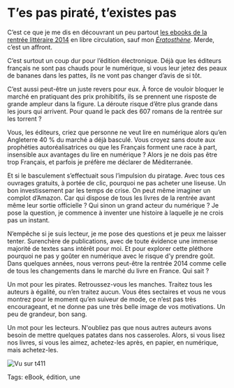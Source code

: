# T’es pas piraté, t’existes pas

C’est ce que je me dis en découvrant un peu partout [les ebooks de la rentrée littéraire 2014](https://www.actualitte.com/usages/la-rentree-litteraire-2014-en-telechargement-pirate-52151.htm) en libre circulation, sauf mon [*Ératosthène*](/eratosthene/). Merde, c’est un affront.

C’est surtout un coup dur pour l’édition électronique. Déjà que les éditeurs français ne sont pas chauds pour le numérique, si vous leur jetez des peaux de bananes dans les pattes, ils ne vont pas changer d’avis de si tôt.

C’est aussi peut-être un juste revers pour eux. À force de vouloir bloquer le marché en pratiquant des prix prohibitifs, ils se prennent une risposte de grande ampleur dans la figure. La déroute risque d’être plus grande dans les jours qui arrivent. Pour quand le pack des 607 romans de la rentrée sur les torrent ?

Vous, les éditeurs, criez que personne ne veut lire en numérique alors qu’en Angleterre 40 % du marché a déjà basculé. Vous croyez sans doute aux prophéties autoréalisatrices ou que les Français forment une race à part, insensible aux avantages du lire en numérique ? Alors je ne dois pas être trop Français, et parfois je préfère me déclarer de Méditerranée.

Et si le basculement s’effectuait sous l’impulsion du piratage. Avec tous ces ouvrages gratuits, à portée de clic, pourquoi ne pas acheter une liseuse. Un bon investissement par les temps de crise. On peut même imaginer un complot d’Amazon. Car qui dispose de tous les livres de la rentrée avant même leur sortie officielle ? Qui sinon un grand acteur du numérique ? Je pose la question, je commence à inventer une histoire à laquelle je ne crois pas un instant.

N’empêche si je suis lecteur, je me pose des questions et je peux me laisser tenter. Surenchère de publications, avec de toute évidence une immense majorité de textes sans intérêt pour moi. Et pour explorer cette pléthore pourquoi ne pas y goûter en numérique avec le risque d’y prendre goût. Dans quelques années, nous verrons peut-être la rentrée 2014 comme celle de tous les changements dans le marché du livre en France. Qui sait ?

Un mot pour les pirates. Retroussez-vous les manches. Traitez tous les auteurs à égalité, ou n’en traitez aucun. Vous êtes sectaires et vous ne vous montrez pour le moment qu’en suiveur de mode, ce n’est pas très encourageant, et ne donne pas une très belle image de vos motivations. Un peu de grandeur, bon sang.

Un mot pour les lecteurs. N'oubliez pas que nous autres auteurs avons besoin de mettre quelques patates dans nos casseroles. Alors, si vous lisez nos livres, si vous les aimez, achetez-les après, en papier, en numérique, mais achetez-les.

![Vu sur t411](https://tcrouzet.com/images_tc/2014/08/t411.jpg)



Tags: eBook, édition, une